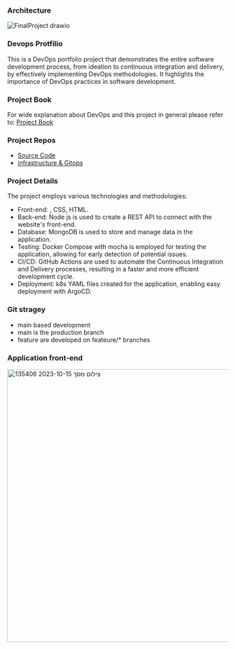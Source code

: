 ### Architecture
![FinalProject drawio](https://github.com/DavidAlkobi/Nodejs-App/assets/136454939/55dea789-9f49-4bee-b31d-c9eb8a97590e)


### Devops Protfilio
This is a DevOps portfolio project that demonstrates the entire software development process, from ideation to continuous integration and delivery, by effectively implementing DevOps methodologies. It highlights the importance of DevOps practices in software development.
### Project Book
For wide explanation about DevOps and this project in general please refer to:
[Project Book](./Final%20Project%20Description.pdf)


### Project Repos
- [Source Code](https://github.com/DavidAlkobi/Nodejs-App)
- [infrastructure & Gitops](https://github.com/DavidAlkobi/Infra_Nodejs)



### Project Details
The project employs various technologies and methodologies:
- Front-end: , CSS, HTML.
- Back-end: Node js is used to create a REST API to connect with the website's front-end.
- Database: MongoDB is used to store and manage data in the application.
- Testing: Docker Compose with mocha is employed for testing the application, allowing for early detection of potential issues.
- CI/CD: GitHub Actions are used to automate the Continuous Integration and Delivery processes, resulting in a faster and more efficient development cycle.
- Deployment: k8s YAML files created for the application, enabling easy deployment with ArgoCD.
### Git stragey
- main based development
- main is the production branch
- feature are developed on feateure/* branches

### Application front-end
<img width="624" alt="צילום מסך 2023-10-15 135406" src="https://github.com/DavidAlkobi/Nodejs-App/assets/136454939/aed45343-252a-4cf4-9935-805c4f28898c">


